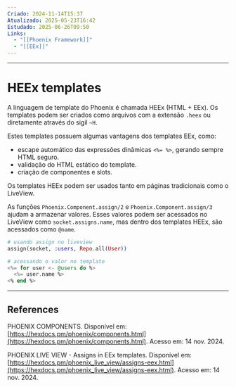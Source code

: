 ```yaml
---
Criado: 2024-11-14T15:37
Atualizado: 2025-05-23T16:42
Estudado: 2025-06-26T09:50
Links:
  - "[[Phoenix Framework]]"
  - "[[EEx]]"
---
```

---
# HEEx templates

A linguagem de template do Phoenix é chamada HEEx (HTML + EEx). Os templates podem ser criados como arquivos com a extensão `.heex` ou diretamente através do sigil `~H`.

Estes templates possuem algumas vantagens dos templates EEx, como:

- escape automático das expressões dinâmicas `<%= %>`, gerando sempre HTML seguro.
- validação do HTML estático do template.
- criação de componentes e slots.

Os templates HEEx podem ser usados tanto em páginas tradicionais como o LiveView.

As funções `Phoenix.Component.assign/2` e `Phoenix.Component.assign/3` ajudam a armazenar  valores. Esses valores podem ser acessados no LiveView como `socket.assigns.name`, mas dentro dos templates HEEx, são acessados como `@name`.

```elixir
# usando assign no liveview
assign(socket, :users, Repo.all(User))

# acessando o valor no template
<%= for user <- @users do %>
  <%= user.name %>
<% end %>
```

---
## References

PHOENIX COMPONENTS. Disponível em: [https://hexdocs.pm/phoenix/components.html](https://hexdocs.pm/phoenix/components.html). Acesso em: 14 nov. 2024.

PHOENIX LIVE VIEW - Assigns in EEx templates. Disponível em: [https://hexdocs.pm/phoenix_live_view/assigns-eex.html](https://hexdocs.pm/phoenix_live_view/assigns-eex.html). Acesso em: 14 nov. 2024.